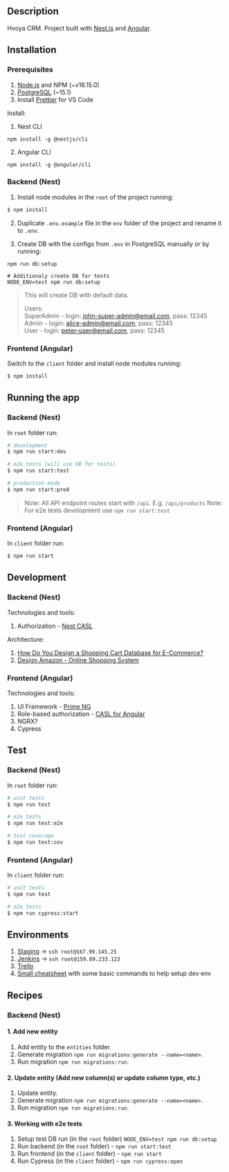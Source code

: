 ## Description

Hvoya CRM. Project built with [Nest.js](https://nestjs.com/) and [Angular](https://angular.io/).

## Installation

### Prerequisites

1. [Node.js](https://nodejs.org/en/) and NPM (~v16.15.0)
2. [PostgreSQL](https://www.postgresql.org/download/) (~15.1)
3. Install [Prettier](https://marketplace.visualstudio.com/items?itemName=esbenp.prettier-vscode) for VS Code

Install:
1. Nest CLI
```
npm install -g @nestjs/cli
```
2. Angular CLI 
```
npm install -g @angular/cli
```

### Backend (Nest)

1. Install node modules in the `root` of the project running: 

```bash
$ npm install
```

2. Duplicate `.env.example` file in the `env` folder of the project and rename it to `.env`.

3. Create DB with the configs from `.env` in PostgreSQL manually or by running:
```
npm run db:setup

# Additionaly create DB for tests
NODE_ENV=test npm run db:setup
```

> This will create DB with default data.  
>
> Users:  
> SuperAdmin - login: john-super-admin@email.com, pass: 12345  
> Admin - login: alice-admin@email.com, pass:  12345  
> User - login: peter-user@email.com, pass: 12345  

### Frontend (Angular)

Switch to the `client` folder and install node modules running:

```bash
$ npm install
```

## Running the app

### Backend (Nest)

In `root` folder run:
```bash
# development
$ npm run start:dev

# e2e tests (will use DB for tests)
$ npm run start:test

# production mode
$ npm run start:prod
```

> Note: All API endpoint routes start with `/api`. E.g. `/api/products`
> Note: For e2e tests development use `npm run start:test`

### Frontend (Angular)

In `client` folder run:
```bash
$ npm run start
```

## Development

### Backend (Nest)

Technologies and tools:
1. Authorization - [Nest CASL](https://docs.nestjs.com/security/authorization#integrating-casl)

Architecture:
1. [How Do You Design a Shopping Cart Database for E-Commerce?](https://fabric.inc/blog/shopping-cart-database-design/)
2. [Design Amazon - Online Shopping System](https://github.com/tssovi/grokking-the-object-oriented-design-interview/blob/master/object-oriented-design-case-studies/design-amazon-online-shopping-system.md)
 
### Frontend (Angular)

Technologies and tools:
1. UI Framework - [Prime NG](https://www.primefaces.org/primeng)
2. Role-based authorization - [CASL for Angular](https://www.npmjs.com/package/@casl/angular)
3. NGRX?
4. Cypress

## Test

### Backend (Nest)

In `root` folder run:
```bash
# unit tests
$ npm run test

# e2e tests
$ npm run test:e2e

# test coverage
$ npm run test:cov
```

### Frontend (Angular)

In `client` folder run:
```bash
# unit tests
$ npm run test

# e2e tests 
$ npm run cypress:start
```

## Environments

1. [Staging](http://staging.hvoya-crm.com/) -> `ssh root@167.99.145.25`
2. [Jenkins](http://159.89.233.123:8080/) -> `ssh root@159.89.233.123`
3. [Trello](https://trello.com/b/YvdzPYBT/hvoya-crm)
4. [Small cheatsheet](https://docs.google.com/document/d/1pn9lYFZJRZNnFB6rV9sUU3tAMIfulvh9J2B37NIPl_8/edit#heading=h.xdwyq0n7131o) with some basic commands to help setup dev env

## Recipes

### Backend (Nest)

#### 1. Add new entity

1. Add entity to the `entities` folder.
2. Generate migration `npm run migrations:generate --name=<name>`.
3. Run migration `npm run migrations:run`.

#### 2. Update entity (Add new column(s) or update column type, etc.)

1. Update entity.
2. Generate migration `npm run migrations:generate --name=<name>`.
3. Run migration `npm run migrations:run`.

#### 3. Working with e2e tests

1. Setup test DB run (in the `root` folder) `NODE_ENV=test npm run db:setup`
2. Run backend (in the `root` folder)  - `npm run start:test`
3. Run frontend (in the `client` folder) - `npm run start`
4. Run Cypress (in the `client` folder)  - `npm run cypress:open`
